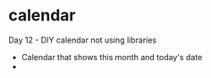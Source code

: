 # calendar
Day 12 - DIY calendar not using libraries

- Calendar that shows this month and today's date
- 